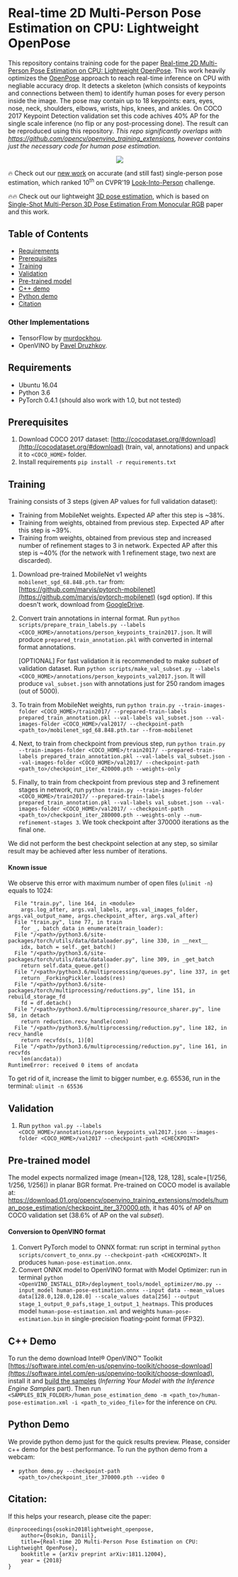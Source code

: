 # Real-time 2D Multi-Person Pose Estimation on CPU: Lightweight OpenPose

This repository contains training code for the paper [Real-time 2D Multi-Person Pose Estimation on CPU: Lightweight OpenPose](https://arxiv.org/pdf/1811.12004.pdf). This work heavily optimizes the [OpenPose](https://github.com/CMU-Perceptual-Computing-Lab/openpose) approach to reach real-time inference on CPU with negliable accuracy drop. It detects a skeleton (which consists of keypoints and connections between them) to identify human poses for every person inside the image. The pose may contain up to 18 keypoints: ears, eyes, nose, neck, shoulders, elbows, wrists, hips, knees, and ankles. On COCO 2017 Keypoint Detection validation set this code achives 40% AP for the single scale inference (no flip or any post-processing done). The result can be reproduced using this repository. *This repo significantly overlaps with https://github.com/opencv/openvino_training_extensions, however contains just the necessary code for human pose estimation.*

<p align="center">
  <img src="data/preview.jpg" />
</p>

:fire: Check out our [new work](https://github.com/Daniil-Osokin/gccpm-look-into-person-cvpr19.pytorch) on accurate (and still fast) single-person pose estimation, which ranked 10<sup>th</sup> on CVPR'19 [Look-Into-Person](http://47.100.21.47:9999/index.php) challenge.

:fire::fire: Check out our lightweight [3D pose estimation](https://github.com/Daniil-Osokin/lightweight-human-pose-estimation-3d-demo.pytorch), which is based on [Single-Shot Multi-Person 3D Pose Estimation From Monocular RGB](https://arxiv.org/pdf/1712.03453.pdf) paper and this work.

## Table of Contents

* [Requirements](#requirements)
* [Prerequisites](#prerequisites)
* [Training](#training)
* [Validation](#validation)
* [Pre-trained model](#pre-trained-model)
* [C++ demo](#cpp-demo)
* [Python demo](#python-demo)
* [Citation](#citation)

### Other Implementations

* TensorFlow by [murdockhou](https://github.com/murdockhou/lightweight_openpose).
* OpenVINO by [Pavel Druzhkov](https://github.com/openvinotoolkit/open_model_zoo/pull/1718/).

## Requirements

* Ubuntu 16.04
* Python 3.6
* PyTorch 0.4.1 (should also work with 1.0, but not tested)

## Prerequisites

1. Download COCO 2017 dataset: [http://cocodataset.org/#download](http://cocodataset.org/#download) (train, val, annotations) and unpack it to `<COCO_HOME>` folder.
2. Install requirements `pip install -r requirements.txt`

## Training

Training consists of 3 steps (given AP values for full validation dataset):
* Training from MobileNet weights. Expected AP after this step is ~38%.
* Training from weights, obtained from previous step. Expected AP after this step is ~39%.
* Training from weights, obtained from previous step and increased number of refinement stages to 3 in network. Expected AP after this step is ~40% (for the network with 1 refinement stage, two next are discarded).

1. Download pre-trained MobileNet v1 weights `mobilenet_sgd_68.848.pth.tar` from: [https://github.com/marvis/pytorch-mobilenet](https://github.com/marvis/pytorch-mobilenet) (sgd option). If this doesn't work, download from [GoogleDrive](https://drive.google.com/file/d/18Ya27IAhILvBHqV_tDp0QjDFvsNNy-hv/view?usp=sharing).

2. Convert train annotations in internal format. Run `python scripts/prepare_train_labels.py --labels <COCO_HOME>/annotations/person_keypoints_train2017.json`. It will produce `prepared_train_annotation.pkl` with converted in internal format annotations.

   [OPTIONAL] For fast validation it is recommended to make *subset* of validation dataset. Run `python scripts/make_val_subset.py --labels <COCO_HOME>/annotations/person_keypoints_val2017.json`. It will produce `val_subset.json` with annotations just for 250 random images (out of 5000).

3. To train from MobileNet weights, run `python train.py --train-images-folder <COCO_HOME>/train2017/ --prepared-train-labels prepared_train_annotation.pkl --val-labels val_subset.json --val-images-folder <COCO_HOME>/val2017/ --checkpoint-path <path_to>/mobilenet_sgd_68.848.pth.tar --from-mobilenet`

4. Next, to train from checkpoint from previous step, run `python train.py --train-images-folder <COCO_HOME>/train2017/ --prepared-train-labels prepared_train_annotation.pkl --val-labels val_subset.json --val-images-folder <COCO_HOME>/val2017/ --checkpoint-path <path_to>/checkpoint_iter_420000.pth --weights-only`

5. Finally, to train from checkpoint from previous step and 3 refinement stages in network, run `python train.py --train-images-folder <COCO_HOME>/train2017/ --prepared-train-labels prepared_train_annotation.pkl --val-labels val_subset.json --val-images-folder <COCO_HOME>/val2017/ --checkpoint-path <path_to>/checkpoint_iter_280000.pth --weights-only --num-refinement-stages 3`. We took checkpoint after 370000 iterations as the final one.

We did not perform the best checkpoint selection at any step, so similar result may be achieved after less number of iterations.

#### Known issue

We observe this error with maximum number of open files (`ulimit -n`) equals to 1024:

```
  File "train.py", line 164, in <module>
    args.log_after, args.val_labels, args.val_images_folder, args.val_output_name, args.checkpoint_after, args.val_after)
  File "train.py", line 77, in train
    for _, batch_data in enumerate(train_loader):
  File "/<path>/python3.6/site-packages/torch/utils/data/dataloader.py", line 330, in __next__
    idx, batch = self._get_batch()
  File "/<path>/python3.6/site-packages/torch/utils/data/dataloader.py", line 309, in _get_batch
    return self.data_queue.get()
  File "/<path>/python3.6/multiprocessing/queues.py", line 337, in get
    return _ForkingPickler.loads(res)
  File "/<path>/python3.6/site-packages/torch/multiprocessing/reductions.py", line 151, in rebuild_storage_fd
    fd = df.detach()
  File "/<path>/python3.6/multiprocessing/resource_sharer.py", line 58, in detach
    return reduction.recv_handle(conn)
  File "/<path>/python3.6/multiprocessing/reduction.py", line 182, in recv_handle
    return recvfds(s, 1)[0]
  File "/<path>/python3.6/multiprocessing/reduction.py", line 161, in recvfds
    len(ancdata))
RuntimeError: received 0 items of ancdata
```

To get rid of it, increase the limit to bigger number, e.g. 65536, run in the terminal: `ulimit -n 65536`

## Validation

1. Run `python val.py --labels <COCO_HOME>/annotations/person_keypoints_val2017.json --images-folder <COCO_HOME>/val2017 --checkpoint-path <CHECKPOINT>`

## Pre-trained model <a name="pre-trained-model"/>

The model expects normalized image (mean=[128, 128, 128], scale=[1/256, 1/256, 1/256]) in planar BGR format.
Pre-trained on COCO model is available at: https://download.01.org/opencv/openvino_training_extensions/models/human_pose_estimation/checkpoint_iter_370000.pth, it has 40% of AP on COCO validation set (38.6% of AP on the val *subset*).

#### Conversion to OpenVINO format

1. Convert PyTorch model to ONNX format: run script in terminal `python scripts/convert_to_onnx.py --checkpoint-path <CHECKPOINT>`. It produces `human-pose-estimation.onnx`.
2. Convert ONNX model to OpenVINO format with Model Optimizer: run in terminal `python <OpenVINO_INSTALL_DIR>/deployment_tools/model_optimizer/mo.py --input_model human-pose-estimation.onnx --input data --mean_values data[128.0,128.0,128.0] --scale_values data[256] --output stage_1_output_0_pafs,stage_1_output_1_heatmaps`. This produces model `human-pose-estimation.xml` and weights `human-pose-estimation.bin` in single-precision floating-point format (FP32).

## C++ Demo <a name="cpp-demo"/>

To run the demo download Intel&reg; OpenVINO&trade; Toolkit [https://software.intel.com/en-us/openvino-toolkit/choose-download](https://software.intel.com/en-us/openvino-toolkit/choose-download), install it and [build the samples](https://software.intel.com/en-us/articles/OpenVINO-InferEngine) (*Inferring Your Model with the Inference Engine Samples* part). Then run `<SAMPLES_BIN_FOLDER>/human_pose_estimation_demo -m <path_to>/human-pose-estimation.xml -i <path_to_video_file>` for the inference on `CPU`.

## Python Demo <a name="python-demo"/>

We provide python demo just for the quick results preview. Please, consider c++ demo for the best performance. To run the python demo from a webcam:
* `python demo.py --checkpoint-path <path_to>/checkpoint_iter_370000.pth --video 0`

## Citation:

If this helps your research, please cite the paper:

```
@inproceedings{osokin2018lightweight_openpose,
    author={Osokin, Daniil},
    title={Real-time 2D Multi-Person Pose Estimation on CPU: Lightweight OpenPose},
    booktitle = {arXiv preprint arXiv:1811.12004},
    year = {2018}
}
```

